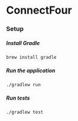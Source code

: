 # ConnectFour

### Setup

##### Install Gradle
`brew install gradle`

##### Run the application
`./gradlew run`

##### Run tests
`./gradlew test`
